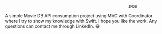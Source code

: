                                                             IMDB
                                                                    
                                                                    
A simple Movie DB API consumption project using MVC with Coordinator where I try to show my knowledge with Swift.
I hope you like the work.
Any questions can contact me through LinkedIn. 😁
